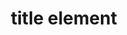 ---
{
  "title": "title element",
  "description": "The title of an SVG",
  "category": "svg",
  "keywords": [
    "title element"
  ],
  "last_test_date": "2018-12-14",
  "test_results_url": "https://a11ysupport.io/tech/svg/title_element",
  "test_url": "https://a11ysupport.io/tech/svg/title_element",
  "stats": {
    "jaws": {
      "chrome": {
        "92": "y"
      },
      "edge": {
        "92": "y"
      },
      "ie": {
        "11": "u"
      },
      "firefox": {
        "88": "u"
      }
    },
    "narrator": {
      "edge": {
        "91": "y"
      }
    },
    "nvda": {
      "chrome": {
        "92": "y"
      },
      "edge": {
        "92": "y"
      },
      "firefox": {
        "88": "n"
      }
    },
    "talkback": {
      "and_chr": {
        "91": "y"
      }
    },
    "vo_ios": {
      "ios_saf": {
        "14.5.1": "n"
      }
    },
    "vo_macos": {
      "safari": {
        "14.1": "u"
      }
    }
  },
  "links": {
    "SVG accessible name and description computation": "https://www.w3.org/TR/svg-aam-1.0/#mapping_additional_nd"
  }
}
---